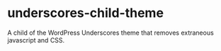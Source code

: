 # underscores-child-theme
A child of the WordPress Underscores theme that removes extraneous javascript and CSS.
